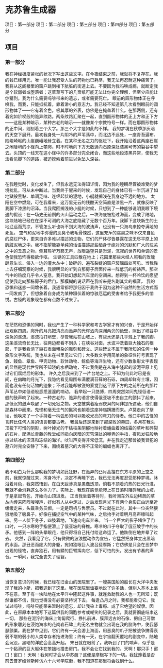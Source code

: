 # 克苏鲁生成器

项目：第一部分
项目：第二部分
项目：第三部分
项目：第四部分
项目：第五部分

## 项目

### 第一部分

我在神经极度紧张的状况下写出这些文字。在今夜结束之前，我就将不复存在。我的钱已经用光，唯一能让我忍受人生的药物也已耗尽，我无法再忍耐这种痛苦了。我将从这阁楼里的窗户跳到楼下肮脏的街道上去。不要因为我吗啡成瘾，就断定我是个软弱者或堕落者；这草草写下的几页纸可能无法让你完全理解，但至少应能让你猜到，我为什么需要吗啡带来的遗忘，或者需要死亡。
眼前的圆形物体正在呼唤我，而我，只能抵抗着，靠着渺小的意志力。我已经不知道第几次看到眼前的圆形物体了——它有着金色，极其厚的外表，仿佛是在掩盖着什么。在那两侧，还有着宛如阶梯般的诡异纹路，两条纹路汇聚在一起，直到圆形物体的正上方和正下方——这是某种暗示，某种古老的暗示——就像某个宗教符号一样。而在那圆形物体的正中间，则刻着三个大字。那三个大字是如此的不祥。
我的梦境在秋季那灰暗的天空下展开。最初我身处一片阴冷的芦苇荡中，而北边不远处，一座青苔遍布、险峻崎岖的山崖巍峨地耸立着。在某种无名之力的驱赶下，我开始沿着这两座石崖之闲陡峭的小径向上攀爬，时不时地向下方无数通向石原深处漆黑可怖的裂谷中望去。头顶的一线天在这小径中的许多部分完全闭合，而这些地段漆黑异常，使我无法看见脚下的道路，被迫摸索着前进以免坠入深谷。

### 第二部分

在我睡觉时，变化发生了，但我永远无法得知详情，因为我的睡眠尽管被难受的梦境扰乱，可从未中断过。当我终于醒来的时候，发现自己的身体已有一半沉进了如地狱般黑黏、单调乏味、连绵起伏的泥地，小艇就搁浅在我身边不远的地方。
太阳在空中燃烧，可在我看来，这万里无云的残酷天空简直是漆黑一片，就像反映了我脚下漆黑的沼泽。当我爬回搁浅的小艇的时候，只想到了一种能够说明我眼下境遇的假设：在一场史无前例的火山运动之后，一块海底被抬过海面，变成了陆地，这块陆地已经在在深不可测的大海之底隐藏了无数个百万年。我脚下这块新生的土地辽远而荒凉，不管怎么听也听不到大海的波涛声，也没有一只海鸟来掠夺满地的死鱼。
空气和泥地中弥漫的恶臭令我毛骨悚然，这里充斥的腐臭之味不仅来自鱼的腐烂尸体，更来自许多难以描述的生物，它们的尸体尽皆暴露在这无尽平原上的肮脏泥地之中。我不指望能靠单纯的话语描述那些栖身于绝对的沉默和广大的荒芜之中的丑恶之物，侧耳聆听万籁无声，放眼遥望只是淤泥，沉寂的世界和单调的景色使我恐怖得极欲作呕。
生锈的工具四散在地上；花园里那些未经人照看的玫瑰肆意生长、侵入一边的灌木丛中；破碎的、遍布裂缝的窗户玻璃四处可见。当我靠上去仔细观察的时候，我很明显的听到自那房子后面传来一阵低沉的祈祷声。那空气中的热度几乎令人窒息，我开始幻想起汽车里的空调来。想得到一杯冷饮的愿望促使我走向那栋房子的后门。那模糊的说话声在我听来是名副其实的福音。
我的恐惧和迷恋一同增长着。我通常都将那归因于我终于因为这种不自然的生活方式而一同发疯了，但想象着自身成为某种蹑伏着的惊骇厄运的受害者给予我更多的愉悦。古怪的现象现在都有点数不过来了。

### 第三部分

在茫然和恐惧的同时，我也产生了一种科学家和考古学家才有的兴奋，于是开始详细观察四周。爬升的月亮把清亮而诡异的光辉洒向深渊两旁的绝壁，照出了峡谷中湍急的溪流。溪流拍打峭壁，尽管我站在山坡上，有些水还是几乎溅上了我的脚。这条溪流奇长无比，往两边都看不到头；在峡谷对面，水波冲洗着巨大独石的根部，于是我看清了巨石表面粗杂的雕刻和碑文。这些碑文不属于我所知的任何一种象形文字系统，我也从未在书里见过它们；大多数文字用简单的象征性符号表现了鱼、鳗鱼、章鱼、甲壳动物、软体动物、鲸鱼等海洋生物，还有少数象形文字表现的显然是现代世界所不知晓的水栖动物，不过我倒是在从海中隆起的淤泥平原上见过它们腐烂后的形体。
许久之后我来到了一片台地之上。不知为何此时已是夜间，在幽暗的月光下，我隐约看见周围布满覆满苔藓的石砾，四周却鲜有土壤，因而也没有任何活物的迹象；不过我能却敏锐的察觉到这平原下方的之前所在的那片芦苇丛中如低语般悉悉邃邃的响动。
我举起一只胳膊，四周突然如同鬼怪低语一般的鼓声响了起来。一种古老的、诡异的语言使得俄亚坡不由自主的颤抖了起来。那低沉的鼓声唤醒了一切死寂之物。天空被乘着瘦弱夜枭的阿非提所遮蔽，他们自那森林中而来。鬼怪和毫无生气的鬣狗也朝着这座神庙蹒跚而来。卢莫走向了祭坛，他唤来了一个手持着一柄弧形的可以吸收光亮的弯刀的侍者。他口中的古怪的言辞比任何人类的语言都要古老。
我最后还是来到了那腐败的墓园，冬月在我头顶投下可憎的阴影，树叶掉光的干枯枝条阴郁地映衬着蜷曲着的结霜的草叶和碎裂的石片，爬满长青藤的教堂如同指向灰暗的天穹深处的嘲弄的手指，夜风发狂般地掠过结冰的沼泽和冻结的海洋。吠叫声变得非常低沉，并在我走近那曾被我冒犯的墓穴时完全安静了下来，围绕着墓穴的大得不正常的蝙蝠也离开了。

### 第四部分

我不明白为什么那晚我的梦境如此狂野，在诡异的凸月高挂在东方平原的上空之前，我就惊醒过来，浑身冷汗，决定不再睡下去，我已无法再度忍受那种梦境。沐浴着月色，我突然悟到，在白天跋涉真是愚蠢透顶，倘若不顶着灼热的日光行进，我就不会消耗这么多体力了。实际上，我现在感觉能爬上在日落时阻碍我的山坡，于是拿起背包，开始向山顶进发。
正当我坐着等待时，我听闻车外左边稀疏的草丛内传来阵阵嗖嗖声，好似有人从中走过，之后发现月光下有两个身影正由远至近缓缓走来，头戴乘务员帽，一定是司机与售票员。不过就在此时，其中一位突然狠狠地吸了吸鼻子，好像在捕捉空气中的某种气味，之后抬手对着明月高声嚎叫起来。另一人伏下身子，四肢着地，飞速向电车奔来。
当一个巨大的影子堵住了门口时，一只冰寒的手指便滑上了俄亚坡的脊椎。寒冷的爪子夺取了俄亚坡手中的长矛。他感到一阵的头晕眼花，他只得将自己托付给这命运了。他跌倒在地并晕了过去。
突然，我看见了它。只有微微的波浪搅动作为宣告，它猛然把身体立出黑暗的水面。那丑恶而庞大的身躯，宛如独眼巨人波吕斐摩斯；它仿佛是只会在恶梦中出现的怪物，直奔独石，用有鳞的巨臂挥向它，低下可怕的头，发出有节奏的声音。一瞬间，我完全丧失了理智。

### 第五部分

当恢复意识的时候，我已经在旧金山的医院里了。一艘美国船的船长在大洋中央发现了我的小艇，把我送到了这里。我在医院里谵妄地说了许多话，但别人基本上毫不在意。至于有一块陆地在太平洋中隆起这件事，就连救助我的人也一无所知；既然谁都不信，我也觉得没有必要坚持说下去。
每逢凸月之时，我都能看见它。我试过吗啡，吗啡只能带来暂时的遗忘，却让我染上毒瘾、成了它绝望的奴隶。因此，在原原本本地写下这篇供我的同胞参考或嘲笑的记录之后，我就要彻底结束这一切。
那些在泥泞的海床上匍匐爬行、挣扎前进、膜拜远古的石像、把自己可憎的形象雕刻在浸饱海水的花岗岩石碑上的无名生物就会出现在我的脑海中，使我瑟瑟颤栗。我在梦中见到，它们终有一天会游上海面，用恶臭的爪子把被战争搞得衰弱不堪的弱小的人类幸存者拖进海里；终有一天，在宇宙翻天覆地的剧变中，陆地会沉没，黑暗的洋底会高高升起。
末日就在眼前了。我听到了门的响声，似乎是一个黏滑的巨大躯体在笨拙地撞击房门。我不会让它找到我的。天啊！那只手！窗口！窗口！
天啊！我何时才会从中苏醒？这便是摩根写下的一切。我犹豫着是否前去普罗维登斯拜访六十六号学院街，我不知道在那里将会找到什么。
